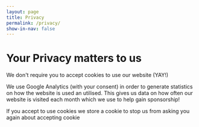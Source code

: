 ```yaml
---
layout: page
title: Privacy
permalink: /privacy/
show-in-nav: false
---
```


# Your Privacy matters to us

We don't require you to accept cookies to use our website (YAY!)

We use Google Analytics (with your consent) in order to generate statistics on how the website is used an utilised. This gives us data on how often our website is visited each month which we use to help gain sponsorship!

If you accept to use cookies we store a cookie to stop us from asking you again about accepting cookie

